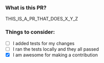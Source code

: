 ### What is this PR?
THIS_IS_A_PR_THAT_DOES_X_Y_Z

### Things to consider:
- [ ] I added tests for my changes
- [ ] I ran the tests locally and they all passed
- [x] I am awesome for making a contribution
